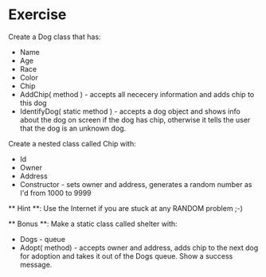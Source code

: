 # Exercise
Create a Dog class that has:
* Name
* Age
* Race
* Color
* Chip
* AddChip( method ) - accepts all nececery information and adds chip to this dog
* IdentifyDog( static method ) - accepts a dog object and shows info about the dog on screen if the dog has chip, otherwise  it tells the user that the dog is an unknown dog. 

Create a nested class called Chip with:
* Id
* Owner
* Address
* Constructor - sets owner and address, generates a random number as I'd from 1000 to 9999

** Hint **:  Use the Internet if you are stuck at any RANDOM problem ;-) 

** Bonus **:  Make a static class called shelter with: 
* Dogs  - queue
* Adopt( method) - accepts owner and address, adds chip to the next dog for adoption and takes it out of the Dogs queue. Show a success message.
